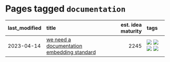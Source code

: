 # Pages tagged `documentation`

|last_modified|title|est. idea maturity|tags
|:---|:---|---:|:---|
|2023-04-14|[we need a documentation embedding standard](../doc-embed-standard.md)|2245|[![](https://img.shields.io/badge/tag-accessibility-dad82b)](../tags/accessibility.md) [![](https://img.shields.io/badge/tag-documentation-be4650)](../tags/documentation.md) [![](https://img.shields.io/badge/tag-standard-3f3dc3)](../tags/standard.md) [![](https://img.shields.io/badge/tag-tooling-12f6d5)](../tags/tooling.md)|